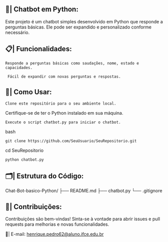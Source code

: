 ## 🤖| Chatbot em Python:
Este projeto é um chatbot simples desenvolvido em Python que responde a perguntas básicas. Ele pode ser expandido e personalizado conforme necessário.

## 📋| Funcionalidades: 
```
Responde a perguntas básicas como saudações, nome, estado e capacidades.
```

```
 Fácil de expandir com novas perguntas e respostas.

```
## 📑| Como Usar:
```
Clone este repositório para o seu ambiente local.
```
Certifique-se de ter o Python instalado em sua máquina.
```
Execute o script chatbot.py para iniciar o chatbot.
```
bash
```
git clone https://github.com/SeuUsuario/SeuRepositorio.git
```
cd SeuRepositorio
```
python chatbot.py
```
## 🗂️|  Estrutura do Código:

Chat-Bot-basico-Python/
├── README.md
├── chatbot.py
└── .gitignore


## 👥| Contribuições:
Contribuições são bem-vindas! Sinta-se à vontade para abrir issues e pull requests para melhorias e novas funcionalidades.
 
   📩| E-mail: henrique.pedro62@aluno.ifce.edu.br 

